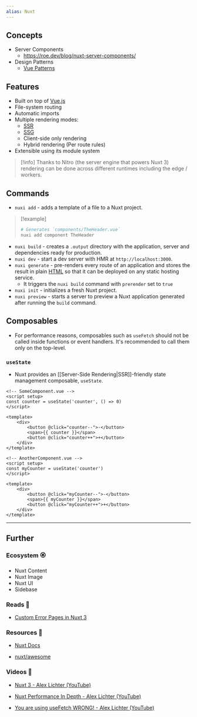 ```yaml
---
alias: Nuxt
---
```

## Concepts

- Server Components
    - https://roe.dev/blog/nuxt-server-components/
- Design Patterns
    - [Vue Patterns](https://www.patterns.dev/vue)
## Features

- Built on top of [Vue.js](Vue.js.md)
- File-system routing
- Automatic imports
- Multiple rendering modes:
    - [SSR](Server-Side%20Rendering.md)
    - [SSG](Static%20Site%20Generators.md)
    - Client-side only rendering
    - Hybrid rendering (Per route rules)
- Extensible using its module system

> [!info]
> Thanks to Nitro (the server engine that powers Nuxt 3) rendering can be done across different runtimes including the edge / workers.
## Commands

- `nuxi add` - adds a template of a file to a Nuxt project.

> [!example]
> 
> ```bash
> # Generates `components/TheHeader.vue`
> nuxi add component TheHeader
> ```

- `nuxi build` - creates a `.output` directory with the application, server and dependencies ready for production.
- `nuxi dev` - start a dev server with HMR at `http://localhost:3000`.
- `nuxi generate` - pre-renders every route of an application and stores the result in plain [HTML](HTML.md) so that it can be deployed on any static hosting service. 
    - It triggers the `nuxi build` command with `prerender` set to `true`
- `nuxi init` - initializes a fresh Nuxt project.
- `nuxi preview` - starts a server to preview a Nuxt application generated after running the `build` command.
## Composables

- For performance reasons, composables such as `useFetch` should not be called inside functions or event handlers. It's recommended to call them only on the top-level.

### `useState`

- Nuxt provides an [[Server-Side Rendering|SSR]]-friendly state management composable,  `useState`.

```vue
<!-- SomeComponent.vue -->
<script setup>
const counter = useState('counter', () => 0)
</script>

<template>
    <div>
        <button @click="counter--">-</button>
        <span>{{ counter }}</span>
        <button @click="counter++">+</button>
    </div>
</template>
```

```vue
<!-- AnotherComponent.vue -->
<script setup>
const myCounter = useState('counter')
</script>

<template>
    <div>
        <button @click="myCounter--">-</button>
        <span>{{ myCounter }}</span>
        <button @click="myCounter++">+</button>
    </div>
</template>
```


---
## Further
### Ecosystem 🏵

- Nuxt Content
- Nuxt Image
- Nuxt UI
- Sidebase
### Reads 📄

- [Custom Error Pages in Nuxt 3](https://masteringnuxt.com/blog/custom-error-pages-in-nuxt3)

### Resources 🧩

- [Nuxt Docs](https://nuxt.com/docs)

- [nuxt/awesome](https://github.com/nuxt/awesome)

### Videos 🎥

- [Nuxt 3 - Alex Lichter (YouTube)](https://www.youtube.com/playlist?list=PL06MUQt-_wlsRNxmbIvgVuhsXG_dN1XaO)

- [Nuxt Performance In Depth - Alex Lichter (YouTube)](https://www.youtube.com/playlist?list=PL06MUQt-_wls2sirXbt919cIbGvKv6k5Q)

- [You are using useFetch WRONG!  - Alex Lichter (YouTube)](https://www.youtube.com/watch?v=njsGVmcWviY)